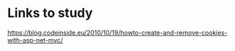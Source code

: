 # Links to study


https://blog.codeinside.eu/2010/10/19/howto-create-and-remove-cookies-with-asp-net-mvc/
